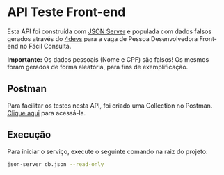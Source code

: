 # API Teste Front-end
Esta API foi construída com [JSON Server](https://github.com/typicode/json-server) e populada com dados falsos gerados através do [4devs](https://www.4devs.com.br/gerador_de_pessoas) para a vaga de Pessoa Desenvolvedora Front-end no Fácil Consulta.

**Importante:** Os dados pessoais (Nome e CPF) são falsos! Os mesmos foram gerados de forma aleatória, para fins de exemplificação.

## Postman
Para facilitar os testes nesta API, foi criado uma Collection no Postman. [Clique aqui](https://www.getpostman.com/collections/9824a76ffaeae4dea4af) para acessá-la.

## Execução
Para iniciar o serviço, execute o seguinte comando na raiz do projeto:
```bash
json-server db.json --read-only
```